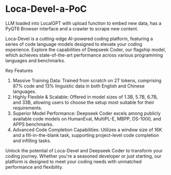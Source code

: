 # Loca-Devel-a-PoC
LLM loaded into LocalGPT with upload function to embed new data, has a PyQT6 Browser interface and a crawler to scrape new content.

Loca-Devel is a cutting-edge AI-powered coding platform, featuring a series of code language models designed to elevate your coding experience. Explore the capabilities of Deepseek Coder, our flagship model, which achieves state-of-the-art performance across various programming languages and benchmarks.

Key Features
            
1.  Massive Training Data: Trained from scratch on 2T tokens, comprising 87% code and 13% linguistic data in both English and Chinese languages.
2.  Highly Flexible & Scalable: Offered in model sizes of 1.3B, 5.7B, 6.7B, and 33B, allowing users to choose the setup most suitable for their requirements.
3.  Superior Model Performance: Deepseek Coder excels among publicly available code models on HumanEval, MultiPL-E, MBPP, DS-1000, and APPS benchmarks.
4.  Advanced Code Completion Capabilities: Utilizes a window size of 16K and a fill-in-the-blank task, supporting project-level code completion and infilling tasks.
        
Unlock the potential of Loca-Devel and Deepseek Coder to transform your coding journey. Whether you're a seasoned developer or just starting, our platform is designed to meet your coding needs with unmatched performance and flexibility.
